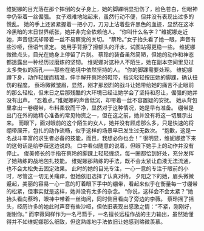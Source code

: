 维妮娜的目光落在那个摔倒的女子身上，她的脚踝明显扭伤了，脸色苍白，但眼神中仍带着一丝倔强。
女子艰难地站起来，虽然行动不便，但并没有表现出过多的慌乱。
她的手上还紧紧握着一把小刀，刀刃上沾着些许黑色的血迹，显然在这冰冷黑暗的末日世界纸张，她并非完全依赖他人。
“你叫什么名字？”维妮娜走近她，声音低沉却带着一丝不易察觉的关切。
“蔡玲。”女子抬头看了她一眼，声音有些沙哑，但语气坚定。
她用手背擦了擦额头的汗水，试图站得更稳一些。
维妮娜微微点头，目光在她身上停留了片刻。
蔡玲的装备虽然简陋，但她的动作和神态都透露出一种经历过磨炼的坚韧。
维妮娜对这种人不陌生，她在副本空间里见过太多类似的面孔——那些在绝境中依然坚持的人。
“你的脚踝需要处理。
维妮娜蹲下身，动作轻缓而精准，伸手解开蔡玲的鞋带，指尖轻轻按压她的脚踝，确认扭伤的程度。
蔡玲微微皱眉，显然，刚才那剧烈的战斗让她带给她的痛苦不止眼前的那么轻松，但末日之后那残酷的大环境已经让她学会了坚持和忍让，倔强的她并没有出声。
“忍着点。”维妮娜的声音低沉，却带着一丝不容置疑的安抚。
她从背包里拿出一卷绷带，布料柔软而干净，显然对于这种情况，她是早有准备。
绷带是出门在外的她精心准备的常见物资之一，但在这之前，她并没有将这一切展示出来。
而眼下，面对眼前的这个陌生的女人，她并没有顾虑那么多，只是快速的将绷带展开，包扎的动作流畅，似乎这样的场景早已发生过无数次。
“抱歉，这是一名战斗丰富的求生者必备的技能，而且，我想必你也会！”
很明显，维妮娜接下来的这句话是给李薇这边说的。
口中看似随意的说着，但眼下她手上的动作并没有停止。
俊美修长的手指在蔡玲的脚踝上轻轻缠绕，每一圈都恰到好处，充分发挥了她熟练的战地包扎技能。
维妮娜那熟练的手法，既不会太紧让血液无法流通，也不会太松失去固定效果。
此时的她的目光专注，一心一意的专注于眼前的小时，尽管这一切无关痛痒，但她依旧选择了认真对待。
夕阳之下的她，眉头微微蹙起，美丽的容易一心一意的盯着眼下手中的绷带，看起来似乎在衡量每一寸绷带的松紧，但事实就是这样，她并没有太多的杂念。
“你说，这样会不会太紧？”她抬头看向蔡玲，眼神中带着一丝询问，同时侧目看向了旁边的李薇。
蔡玲摇了摇头，经历许多的她此时声音有些沙哑，但依旧表现出感激之情：“不紧，刚刚好，谢谢你。”
而李薇同样作为一名弓箭手，一名擅长远程作战的主力输出，虽然她懂得并不如维妮娜那么细致，但这熟练地手法依旧让她感到略微羡慕。